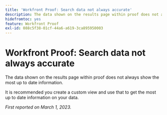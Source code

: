```yaml
---
title: 'Workfront Proof: Search data not always accurate'
description: The data shown on the results page within proof does not always show the most up to date information. It is recommended you create a custom view and use that to get the most up to date information on your data.
hidefromtoc: yes
feature: Workfront Proof
exl-id: 088c5f38-01cf-44a6-a619-3ca895950003
---
```

# Workfront Proof: Search data not always accurate

The data shown on the results page within proof does not always show the most up to date information. 

It is recommended you create a custom view and use that to get the most up to date information on your data.

_First reported on March 1, 2023._

